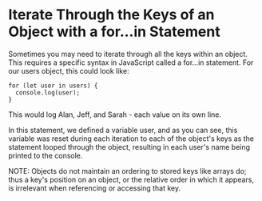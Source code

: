 # Iterate Through the Keys of an Object with a for...in Statement

Sometimes you may need to iterate through all the keys within an object. This requires a specific syntax in JavaScript called a for...in statement. For our users object, this could look like:

```
for (let user in users) {
  console.log(user);
}
```

This would log Alan, Jeff, and Sarah - each value on its own line.

In this statement, we defined a variable user, and as you can see, this variable was reset during each iteration to each of the object's keys as the statement looped through the object, resulting in each user's name being printed to the console.

NOTE: Objects do not maintain an ordering to stored keys like arrays do; thus a key's position on an object, or the relative order in which it appears, is irrelevant when referencing or accessing that key.
